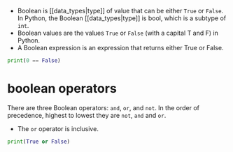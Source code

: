 - Boolean is [[data_types|type]] of value that can be either `True` or `False`. In Python, the Boolean [[data_types|type]] is bool, which is a subtype of `int`.
- Boolean values are the values `True` or `False` (with a capital T and F) in Python.
- A Boolean expression is an expression that returns either True or False.

```Python
print(0 == False)
```
# boolean operators
There are three Boolean operators: `and`, `or`, and `not`. In the order of precedence, highest to lowest they are `not`, `and` and `or`.

- The `or` operator is inclusive.

```Python
print(True or False)
```

